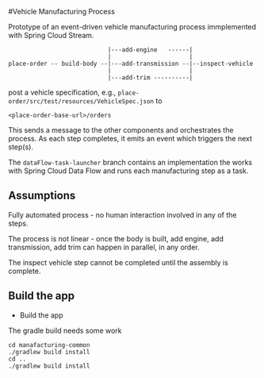 #Vehicle Manufacturing Process

Prototype of an event-driven vehicle manufacturing process immplemented with Spring Cloud Stream.
```
                            |---add-engine   ------|
                            |                      |
place-order -- build-body --|---add-transmission --|--inspect-vehicle
                            |                      |
                            |---add-trim ----------|
```

post a vehicle specification, e.g., `place-order/src/test/resources/VehicleSpec.json` to

`<place-order-base-url>/orders`

This sends a message to the other components and orchestrates the process. 
As each step completes, it emits an event which triggers the next step(s).
 

The `dataFlow-task-launcher` branch contains an implementation the works with Spring Cloud Data Flow and runs each manufacturing step as a task. 

## Assumptions

Fully automated process - no human interaction involved in any of the steps.

The process is not linear - once the body is built, add engine, add transmission, add trim can happen in parallel, in any order.

The inspect vehicle step cannot be completed until the assembly is complete. 

## Build the app

* Build the app

The gradle build needs some work

```
cd manafacturing-common
./gradlew build install
cd ..
./gradlew build install 
```